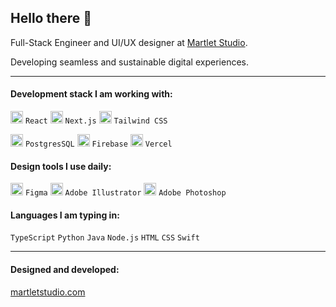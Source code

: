 ## Hello there 👋
Full-Stack Engineer and UI/UX designer at [Martlet Studio](https://www.martletstudio.com).

Developing seamless and sustainable digital experiences. 

---

#### Development stack I am working with: 

<img src="https://icon.icepanel.io/Technology/svg/React.svg" alt="react" width="20"/> `React`
<img src="https://icon.icepanel.io/Technology/svg/Next.js.svg" alt="next.js" width="20"/> `Next.js`
<img src="https://icon.icepanel.io/Technology/svg/Tailwind-CSS.svg" alt="tailwindcss" width="20"/> `Tailwind CSS`

<img src="https://icon.icepanel.io/Technology/svg/PostgresSQL.svg" alt="postgressql" width="20"/> `PostgresSQL`
<img src="https://icon.icepanel.io/Technology/svg/Firebase.svg" alt="firebase" width="20"/> `Firebase`
<img src="https://icon.icepanel.io/Technology/svg/Vercel.svg" alt="vercel" width="20"/> `Vercel`



#### Design tools I use daily: 

<img src="https://icon.icepanel.io/Technology/svg/Figma.svg" alt="Figma" width="20"/> `Figma`
<img src="https://icon.icepanel.io/Technology/svg/Adobe-Illustrator.svg" alt="Adobe Illustrator" width="20"/> `Adobe Illustrator`
<img src="https://icon.icepanel.io/Technology/svg/Adobe-Photoshop.svg" alt="Adobe Photoshop" width="20"/> `Adobe Photoshop`

#### Languages I am typing in: 

`TypeScript` `Python` `Java` `Node.js` `HTML` `CSS` `Swift`

---

#### Designed and developed:

[martletstudio.com](https://www.martletstudio.com)
